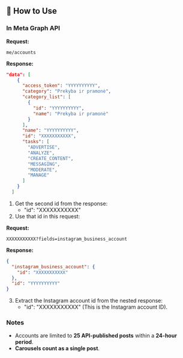## 📜 How to Use
### In Meta Graph API

**Request:**

`me/accounts`

**Response:**

```json
"data": [
    {
      "access_token": "YYYYYYYYYY",
      "category": "Prekyba ir pramonė",
      "category_list": [
        {
          "id": "YYYYYYYYYY",
          "name": "Prekyba ir pramonė"
        }
      ],
      "name": "YYYYYYYYYY",
      "id": "XXXXXXXXXXX",
      "tasks": [
        "ADVERTISE",
        "ANALYZE",
        "CREATE_CONTENT",
        "MESSAGING",
        "MODERATE",
        "MANAGE"
      ]
    }
  ]
```

1. Get the second id from the response:
    - "id": "XXXXXXXXXXX"
2. Use that id in this request:

**Request:**

`XXXXXXXXXXX?fields=instagram_business_account`

**Response:**
```json
{
  "instagram_business_account": {
    "id": "XXXXXXXXXXX"
  },
  "id": "YYYYYYYYYY"
}
```

3. Extract the Instagram account id from the nested response:
    - "id": "XXXXXXXXXXX" (This is the Instagram account ID).

### Notes
- Accounts are limited to **25 API-published posts** within a **24-hour period**.
- **Carousels count as a single post**.
